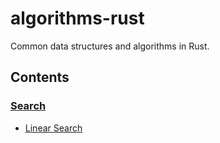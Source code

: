 # algorithms-rust

Common data structures and algorithms in Rust.

## Contents

### [Search](src/search/)

- [Linear Search](src/search/linear_search.rs)
